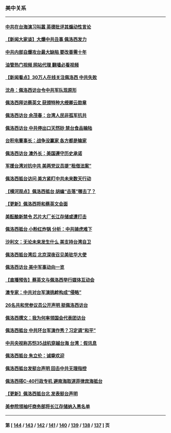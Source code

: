 ### 美中关系
---
#### [中共在台海演习叫嚣 英德批评其煽动性言论](../../pages/nf1412576/n13794857.md?08040045) 
#### [【新闻大家谈】大爆中共丑事 佩洛西发力](../../pages/nf1412576/n13794750.md?08040045) 
#### [中共内部自爆攻台最大缺陷 要改善需十年](../../pages/nf1412576/n13794675.md?08040045) 
#### [油管热门视频 网站代理 翻墙必看视频](http://209.222.30.114:81/youtube.html?08040045)
#### [【新闻看点】30万人在线关注佩洛西 中共失败](../../pages/nf1412576/n13794183.md?08040045) 
#### [沈舟：佩洛西访台令中共军队现原形](../../pages/nf1412576/n13794341.md?08040045) 
#### [佩洛西拜访蔡英文 获颁特种大绶卿云勋章](../../pages/nf1412576/n13794356.md?08040045) 
#### [佩洛西访台 余茂春：台湾人民非孤军抗共](../../pages/nf1412576/n13794306.md?08040045) 
#### [佩洛西访台 中共停出口天然砂 禁台食品输陆](../../pages/nf1412576/n13794300.md?08040045) 
#### [台积电董事长：战争没赢家 各方都是输家](../../pages/nf1412576/n13794320.md?08040045) 
#### [佩洛西访台 澳外长：美国遵守历史承诺](../../pages/nf1412576/n13794275.md?08040045) 
#### [军援台湾对抗中共 美两党议员提“租借法案”](../../pages/nf1412576/n13794299.md?08040045) 
#### [佩洛西抵台访问 美方紧盯中共未来数天行动](../../pages/nf1412576/n13794244.md?08040045) 
#### [【横河观点】佩洛西抵台 胡编“击落”哪去了？](../../pages/nf1412576/n13794186.md?08040045) 
#### [【更新】佩洛西将和蔡英文会面](../../pages/nf1412576/n13794177.md?08040045) 
#### [美酝酿新禁令 芯片大厂长江存储或遭打击](../../pages/nf1412576/n13794051.md?08040045) 
#### [佩洛西抵台 小粉红炸锅 分析：中共骑虎难下](../../pages/nf1412576/n13794147.md?08040045) 
#### [沙利文：无论未来发生什么 美支持台湾自卫](../../pages/nf1412576/n13794164.md?08040045) 
#### [佩洛西抵台湾后 北京深夜召见美驻华大使](../../pages/nf1412576/n13794155.md?08040045) 
#### [佩洛西访台 美中军事动向一览](../../pages/nf1412576/n13794165.md?08040045) 
#### [【直播预告】蔡英文与佩洛西举行媒体互动会](../../pages/nf1412576/n13794125.md?08040045) 
#### [澳专家：中共对台军演挑衅构成“侵略”](../../pages/nf1412576/n13794132.md?08040045) 
#### [26名共和党参议员公开声明 挺佩洛西访台](../../pages/nf1412576/n13794116.md?08040045) 
#### [佩洛西撰文：我为何率领国会代表团访台](../../pages/nf1412576/n13794094.md?08040045) 
#### [佩洛西抵台 中共环台军演作秀？习定调“和平”](../../pages/nf1412576/n13793960.md?08040045) 
#### [中共央视称苏恺35战机穿越台海 台湾：假讯息](../../pages/nf1412576/n13794103.md?08040045) 
#### [佩洛西抵台 朱立伦：诚挚欢迎](../../pages/nf1412576/n13794087.md?08040045) 
#### [佩洛西抵台发挺台声明 回击中共无理指控](../../pages/nf1412576/n13794082.md?08040045) 
#### [佩洛西搭C-40行政专机 避南海取道菲律宾海抵台](../../pages/nf1412576/n13794075.md?08040045) 
#### [【更新】佩洛西抵台北 发表挺台声明](../../pages/nf1412576/n13794061.md?08040045) 
#### [美参院领袖吁商务部将长江存储纳入黑名单](../../pages/nf1412576/n13793994.md?08040045) 

---
#### 第 [ [144](./144.md?08040045) / [143](./143.md?08040045) / [142](./142.md?08040045) / [141](./141.md?08040045) / [140](./140.md?08040045) / [139](./139.md?08040045) / [138](./138.md?08040045) / [137](./137.md?08040045) ] 页
